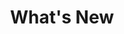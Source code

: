 ---
type: whats-new
icon: "/img/icons/whats-new.png"
component: workspace
title: What's New
layout: components/list
---
